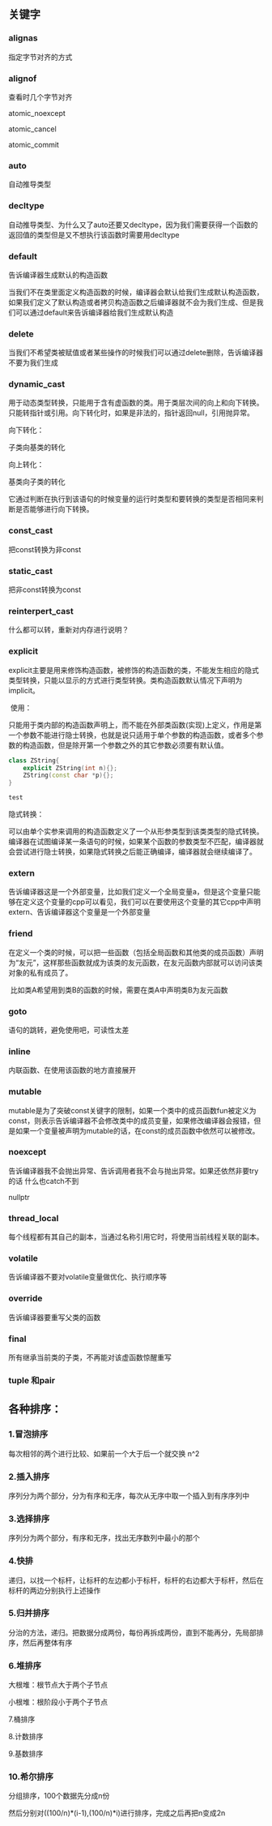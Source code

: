 ## 关键字

### alignas

指定字节对齐的方式

### alignof

查看时几个字节对齐

atomic_noexcept

atomic_cancel

atomic_commit

### auto

自动推导类型

### decltype

自动推导类型、为什么又了auto还要又decltype，因为我们需要获得一个函数的返回值的类型但是又不想执行该函数时需要用decltype

### default

告诉编译器生成默认的构造函数

当我们不在类里面定义构造函数的时候，编译器会默认给我们生成默认构造函数，如果我们定义了默认构造或者拷贝构造函数之后编译器就不会为我们生成、但是我们可以通过default来告诉编译器给我们生成默认构造

### delete

当我们不希望类被赋值或者某些操作的时候我们可以通过delete删除，告诉编译器不要为我们生成

### dynamic_cast

用于动态类型转换，只能用于含有虚函数的类。用于类层次间的向上和向下转换。只能转指针或引用。向下转化时，如果是非法的，指针返回null，引用抛异常。

向下转化：

子类向基类的转化

向上转化：

基类向子类的转化

它通过判断在执行到该语句的时候变量的运行时类型和要转换的类型是否相同来判断是否能够进行向下转换。

### const_cast

把const转换为非const

### static_cast

把非const转换为const

### reinterpert_cast

什么都可以转，重新对内存进行说明？

### explicit

explicit主要是用来修饰构造函数，被修饰的构造函数的类，不能发生相应的隐式类型转换，只能以显示的方式进行类型转换。类构造函数默认情况下声明为implicit。

​	使用：

​		只能用于类内部的构造函数声明上，而不能在外部类函数(实现)上定义，作用是第一个参数不能进行隐士转换，也就是说只适用于单个参数的构造函数，或者多个参数的构造函数，但是除开第一个参数之外的其它参数必须要有默认值。

```c++
class ZString{
    explicit ZString(int n){};
    ZString(const char *p){};
}

test
```



隐式转换：

​	可以由单个实参来调用的构造函数定义了一个从形参类型到该类类型的隐式转换。编译器在试图编译某一条语句的时候，如果某个函数的参数类型不匹配，编译器就会尝试进行隐士转换，如果隐式转换之后能正确编译，编译器就会继续编译了。

### extern

告诉编译器这是一个外部变量，比如我们定义一个全局变量a，但是这个变量只能够在定义这个变量的cpp可以看见，我们可以在要使用这个变量的其它cpp中声明extern、告诉编译器这个变量是一个外部变量

### friend

​	在定义一个类的时候，可以把一些函数（包括全局函数和其他类的成员函数）声明为“友元”，这样那些函数就成为该类的友元函数，在友元函数内部就可以访问该类对象的私有成员了。

​	比如类A希望用到类B的函数的时候，需要在类A中声明类B为友元函数

### goto 

语句的跳转，避免使用吧，可读性太差

### inline

内联函数、在使用该函数的地方直接展开

### mutable

​	mutable是为了突破const关键字的限制，如果一个类中的成员函数fun被定义为const，则表示告诉编译器不会修改类中的成员变量，如果修改编译器会报错，但是如果一个变量被声明为mutable的话，在const的成员函数中依然可以被修改。

### noexcept

​	告诉编译器我不会抛出异常、告诉调用者我不会与抛出异常。如果还依然非要try的话 什么也catch不到

nullptr

### thread_local

每个线程都有其自己的副本，当通过名称引用它时，将使用当前线程关联的副本。

### volatile

告诉编译器不要对volatile变量做优化、执行顺序等

### override

告诉编译器要重写父类的函数

### final

所有继承当前类的子类，不再能对该虚函数惊醒重写

### tuple 和pair

## 各种排序：

### 1.冒泡排序

每次相邻的两个进行比较、如果前一个大于后一个就交换    n^2

### 2.插入排序

序列分为两个部分，分为有序和无序，每次从无序中取一个插入到有序序列中

### 3.选择排序

序列分为两个部分，有序和无序，找出无序数列中最小的那个

### 4.快排

递归，以找一个标杆，让标杆的左边都小于标杆，标杆的右边都大于标杆，然后在标杆的两边分别执行上述操作

### 5.归并排序

分治的方法，递归。把数据分成两份，每份再拆成两份，直到不能再分，先局部排序，然后再整体有序

### 6.堆排序 

大根堆：根节点大于两个子节点

小根堆：根阶段小于两个子节点

7.桶排序

8.计数排序

9.基数排序

### 10.希尔排序

分组排序，100个数据先分成n份

然后分别对((100/n)*(i-1),(100/n)*i)进行排序，完成之后再把n变成2n

